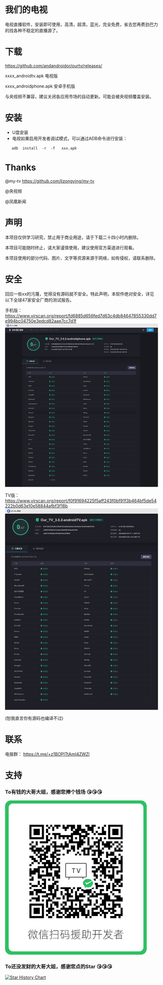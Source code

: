 # 我们的电视

电视直播软件，安装即可使用，高清，超清，蓝光，完全免费，省去您再费劲巴力的找各种不稳定的直播源了。


# 下载

https://github.com/andandroidor/ourtv/releases/

xxxx_androidtv.apk 电视版

xxxx_androidphone.apk 安卓手机版

与央视频不兼容，建议关闭各应用市场的自动更新。可能会被央视频覆盖安装。

# 安装

-   U盘安装
-   电视如果启用开发者调试模式，可以通过ADB命令进行安装：

```
   adb  install  -r  -f   xxx.apk
```

# Thanks

@my-tv https://github.com/lizongying/my-tv

@央视频 

@凤凰新闻


# 声明

本项目仅供学习研究，禁止用于商业用途，请于下载二十四小时内删除。

本项目可能随时终止，请大家谨慎使用，建议使用官方渠道进行观看。

本项目使用的部分代码、图片、文字等资源来源于网络，如有侵权，请联系删除。

# 安全

回应一些xx的污蔑，觉得没有源码就不安全。特此声明，本软件绝对安全，详见以下全球47家安全厂商的测试报告。

手机版：
https://www.virscan.org/report/fd6885d656fed7d63c4db84647855330dd7e994bc04750e3edcd82aae7cc7d1f
![phone](./images/phone_scan.jpg)


TV版：
https://www.virscan.org/report/f0f91694225f5aff243f0bf91f3b464bf5de54222b0d63e10e58844afbf3f18b
![tv](./images/tv_scan.jpg)

(恕我直言你有源码也编译不过)

# 联系

电报群： https://t.me/+z1BOPITtAmI4ZWZl


# 支持

### To有钱的大哥大姐，感谢您捧个钱场 😘😘😘

![qr](./images/qr.png)

### To还没发财的大哥大姐，感谢您点的Star 😘😘😘

[![Star History Chart](https://api.star-history.com/svg?repos=andandroidor/ourtv&type=Date)](https://star-history.com/#andandroidor/ourtv&Date)
